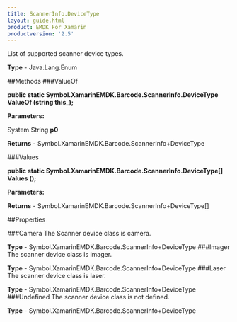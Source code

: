 ```yaml
---
title: ScannerInfo.DeviceType
layout: guide.html
product: EMDK For Xamarin 
productversion: '2.5' 
---
```

List of supported scanner device types.

**Type** - Java.Lang.Enum

##Methods
###ValueOf

**public static Symbol.XamarinEMDK.Barcode.ScannerInfo.DeviceType ValueOf (string this_);**


        

**Parameters:**

System.String **p0** 

**Returns** - Symbol.XamarinEMDK.Barcode.ScannerInfo+DeviceType

###Values

**public static Symbol.XamarinEMDK.Barcode.ScannerInfo.DeviceType[] Values ();**


        

**Parameters:**

**Returns** - Symbol.XamarinEMDK.Barcode.ScannerInfo+DeviceType[]

##Properties

###Camera
The Scanner device class is camera.

**Type** - Symbol.XamarinEMDK.Barcode.ScannerInfo+DeviceType
###Imager
The scanner device class is imager.

**Type** - Symbol.XamarinEMDK.Barcode.ScannerInfo+DeviceType
###Laser
The scanner device class is laser.

**Type** - Symbol.XamarinEMDK.Barcode.ScannerInfo+DeviceType
###Undefined
The scanner device class is not defined.

**Type** - Symbol.XamarinEMDK.Barcode.ScannerInfo+DeviceType
